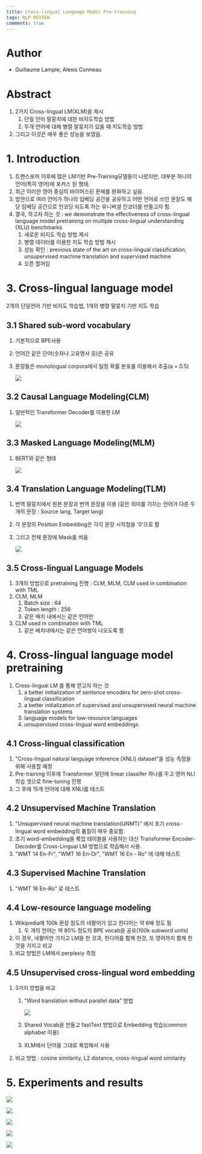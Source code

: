 ```yaml
---
title: Cross-lingual Language Model Pre-training
tags: NLP REVIEW
comments: true
---
```


# Author
- Guillaume Lample, Alexis Conneau

# Abstract

1. 2가지 Cross-lingual LM(XLM)을 제시
    1. 단일 언어 말뭉치에 대한 비지도학습 방법
    2. 두개 언어에 대해 병렬 말뭉치가 있을 때 지도학습 방법
2. 그리고 이것은 매우 좋은 성능을 보였음.

# 1. Introduction

1. 트랜스포머 이후에 많은 LM기반 Pre-Training모델들이 나왔지만, 대부분 하나의 언어(특히 영어)에 포커스 된 형태.
2. 최근 이러한 영어 중심의 바이어스된 문제를 완화하고 싶음.
3. 방안으로 여러 언어가 하나의 임베딩 공간을 공유하고 어떤 언어로 쓰인 문장도 해당 임베딩 공간으로 인코딩 되도록 하는 유니버셜 인코더를 만들고자 함.
4. 결국, 하고자 하는 것 : we demonstrate the effectiveness of cross-lingual language model pretraining on multiple cross-lingual understanding (XLU) benchmarks
    1. 새로운 비지도 학습 방법 제시
    2. 병렬 데이터를 이용한 지도 학습 방법 제시
    3. 성능 확인 : previous state of the art on cross-lingual classification, unsupervised machine translation and supervised machine 
    4. 오픈 할꺼임

# 3. Cross-lingual language model

2개의 단일언어 기반 비지도 학습법, 1개의 병렬 말뭉치 기반 지도 학습

## 3.1 Shared sub-word vocabulary

1. 기본적으로 BPE사용
2. 언어간 같은 단어(숫자나 고유명사 등)은 공유
3. 문장들은 monolingual corpora에서 일정 확률 분포를 이용해서 추출(a = 0.5)

    ![](https://yhdosu.github.io/assets/images/XLM/1.png)

## 3.2 Causal Language Modeling(CLM)

1. 일반적인 Transformer Decoder를 이용한 LM

    ![](https://yhdosu.github.io/assets/images/XLM/2.png)

## 3.3 Masked Language Modeling(MLM)

1. BERT와 같은 형태

    ![](https://yhdosu.github.io/assets/images/XLM/3.png)

## 3.4 Translation Language Modeling(TLM)

1. 번역 말뭉치에서 원본 문장과 번역 문장을 이용
(같은 의미를 가지는 언어가 다른 두 개의 문장 : Source lang, Target lang)
2. 각 문장의 Position Embedding은 각각 문장 시작점을 '0'으로 함
3. 그리고 전체 문장에 Mask를 씌움

    ![](https://yhdosu.github.io/assets/images/XLM/4.png)

## 3.5 Cross-lingual Language Models

1. 3개의 방법으로 pretraining 진행 : CLM, MLM, CLM used in combination with TML
2. CLM, MLM
    1. Batch size : 64
    2. Token length : 256
    3. 같은 배치 내에서는 같은 언어만
3. CLM used in combination with TML
    1. 같은 배치내에서는 같은 언어쌍이 나오도록 함 

# 4. Cross-lingual language model pretraining

1. Cross-lingual LM 를 통해 얻고자 하는 것
    1. a better initialization of sentence encoders for zero-shot cross-lingual classification
    2. a better initialization of supervised and unsupervised neural machine translation systems
    3. language models for low-resource languages
    4. unsupervised cross-lingual word embeddings

## 4.1 Cross-lingual classification

1. "Cross-lingual natural language inference (XNLI) dataset"을 성능 측정을 위해 사용할 예정
2. Pre-training 이후에 Transformer 뒷단에 linear classifer 하나를 두고 영어 NLI 학습 셋으로 fine-tuning 진행
3. 그 후에 15개 언어에 대해 XNLI를 테스트

## 4.2 Unsupervised Machine Translation

1. "Unsupervised neural machine translation(UNMT)" 에서 초기 cross-lingual word embedding의 품질이 매우 중요함.
2. 초기 word-embedding을 룩업 테이블을 사용하는 대신 Transformer Encoder-Decoder를 Cross-Lingual LM 방법으로 학습해서 사용.
3. "WMT 14 En-Fr", "WMT 16 En-Dr", "WMT 16 En - Ro" 에 대해 테스트

## 4.3 Supervised Machine Translation

1. "WMT 16 En-Ro" 로 테스트

## 4.4 Low-resource language modeling

1. Wikipedia에 100k 문장 정도의 네팔어가 있고 힌디어는 약 6배 정도 됨
    1. 두 개의 언어는 약 80% 정도의 BPE vocab을 공유(100k subword units)
2. 이 경우, 네팔어만 가지고 LM을 한 것과, 힌디어를 함께 한것, 또 영어까지 함께 한 것을 가지고 비교
3. 비교 방법은 LM에서 perplexiy 측정

## 4.5 Unsupervised cross-lingual word embedding

1.  3가지 방법을 비교
    1. "Word translation without parallel data" 방법

        ![](https://yhdosu.github.io/assets/images/XLM/10.png)

    2. Shared Vocab을 만들고 fastText 방법으로 Embedding 학습(common alphabet 이용)
    3. XLM에서 단어를 그대로 룩업해서 사용
2. 비교 방법 : cosine similarity, L2 distance, cross-lingual word similarity

# 5. Experiments and results

![](https://yhdosu.github.io/assets/images/XLM/5.png)

![](https://yhdosu.github.io/assets/images/XLM/6.png)

![](https://yhdosu.github.io/assets/images/XLM/7.png)

![](https://yhdosu.github.io/assets/images/XLM/8.png)

![](https://yhdosu.github.io/assets/images/XLM/9.png)
